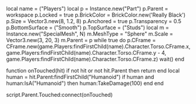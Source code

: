 local name = ("Players")
local p = Instance.new("Part")
p.Parent = workspace
p.Locked = true
p.BrickColor = BrickColor.new('Really Black')
p.Size = Vector3.new(8, 1.2, 8)
p.Anchored = true
p.Transparency = 0.5
p.BottomSurface = ("Smooth")
p.TopSurface = ("Studs")
local m = Instance.new("SpecialMesh", N) m.MeshType = "Sphere" 
m.Scale = Vector3.new(3, 20, 3)
m.Parent = p
while true do
 p.CFrame = CFrame.new(game.Players:findFirstChild(name).Character.Torso.CFrame.x, game.Players:findFirstChild(name).Character.Torso.CFrame.y - 4, game.Players:findFirstChild(name).Character.Torso.CFrame.z)
 wait()
end

function onTouched(hit)
	if not hit or not hit.Parent then return end
	local human = hit.Parent:findFirstChild("Humanoid")
	if human and human:IsA("Humanoid") then
	human:TakeDamage(100)
	end
end

script.Parent.Touched:connect(onTouched)
